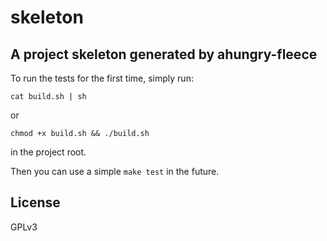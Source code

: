 # skeleton

## A project skeleton generated by ahungry-fleece
To run the tests for the first time, simply run:

```
cat build.sh | sh
```

or

```
chmod +x build.sh && ./build.sh
```

in the project root.

Then you can use a simple `make test` in the future.

## License
GPLv3
